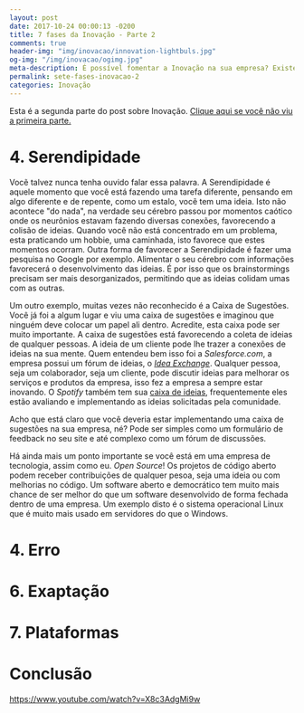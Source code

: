 ```yaml
---
layout: post
date: 2017-10-24 00:00:13 -0200
title: 7 fases da Inovação - Parte 2
comments: true
header-img: "img/inovacao/innovation-lightbuls.jpg"
og-img: "/img/inovacao/ogimg.jpg"
meta-description: É possível fomentar a Inovação na sua empresa? Existem técnicas ter melhores ideias e ser inovador? Sim, neste post explico o que é inovação e como você pode ser mais inovador no seu trabalho e nos seus projetos.
permalink: sete-fases-inovacao-2
categories: Inovação
---
```


Esta é a segunda parte do post sobre Inovação. [Clique aqui se você não viu a primeira parte.](/sete-fases-inovacao)

# 4. Serendipidade

Vocẽ talvez nunca tenha ouvido falar essa palavra. A Serendipidade é aquele momento que você está fazendo uma tarefa diferente, pensando em algo diferente e de repente, como um estalo, vocẽ tem uma ideia. Isto não acontece "do nada", na verdade seu cérebro passou por momentos caótico onde os neurônios estavam fazendo diversas conexões, favorecendo a colisão de ideias. Quando você não está concentrado em um problema, esta praticando um hobbie, uma caminhada, isto favorece que estes momentos ocorram. Outra forma de favorecer a Serendipidade é fazer uma pesquisa no Google por exemplo. Alimentar o seu cérebro com informações favorecerá o desenvolvimento das ideias. É por isso que os brainstormings precisam ser mais desorganizados, permitindo que as ideias colidam umas com as outras. 

Um outro exemplo, muitas vezes não reconhecido é a Caixa de Sugestões. Você já foi a algum lugar e viu uma caixa de sugestões e imaginou que ninguém deve colocar um papel ali dentro. Acredite, esta caixa pode ser muito importante. A caixa de sugestões está favorecendo a coleta de ideias de qualquer pessoas. A ideia de um cliente pode lhe trazer a conexões de ideias na sua mente. Quem entendeu bem isso foi a *Salesforce.com*, a empresa possui um fórum de ideias, o [*Idea Exchange*](https://success.salesforce.com/ideaSearch). Qualquer pessoa, seja um colaborador, seja um cliente, pode discutir ideias para melhorar os serviços e produtos da empresa, isso fez a empresa a sempre estar inovando. O *Spotify* também tem sua [caixa de ideias]((https://community.spotify.com/)), frequentemente eles estão avaliando e implementando as ideias solicitadas pela comunidade. 

Acho que está claro que você deveria estar implementando uma caixa de sugestões na sua empresa, né? Pode ser simples como um formulário de feedback no seu site e até complexo como um fórum de discussões.

Há ainda mais um ponto importante se você está em uma empresa de tecnologia, assim como eu. *Open Source*! Os projetos de código aberto podem receber contribuições de qualquer pesoa, seja uma ideia ou com melhorias no código. Um software aberto e democrático tem muito mais chance de ser melhor do que um software desenvolvido de forma fechada dentro de uma empresa. Um exemplo disto é o sistema operacional Linux que é muito mais usado em servidores do que o Windows.

# 4. Erro

# 6. Exaptação

# 7. Plataformas

# Conclusão

https://www.youtube.com/watch?v=X8c3AdgMi9w